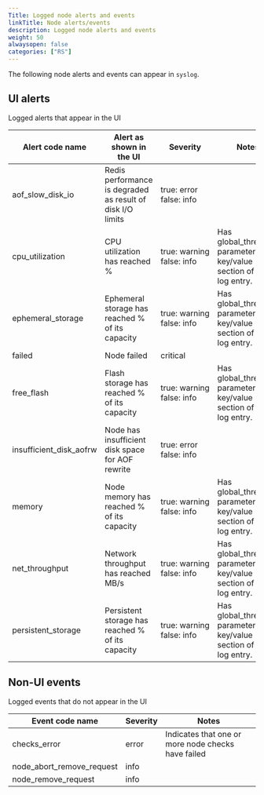 ```yaml
---
Title: Logged node alerts and events
linkTitle: Node alerts/events
description: Logged node alerts and events
weight: 50
alwaysopen: false
categories: ["RS"]
---
```


The following node alerts and events can appear in `syslog`.

## UI alerts

Logged alerts that appear in the UI

| Alert code name | Alert as shown in the UI | Severity | Notes |
|-----------------|--------------------------|----------|-------|
aof_slow_disk_io | Redis performance is degraded as result of disk I/O limits | true:&nbsp;error<br />false: info | 
cpu_utilization | CPU utilization has reached <threshold>% | true:&nbsp;warning<br />false: info | Has global_threshold parameter in the key/value section of the log entry.
ephemeral_storage | Ephemeral storage has reached <threshold>% of its capacity | true:&nbsp;warning<br />false: info | Has global_threshold parameter in the key/value section of the log entry. |
failed | Node failed | critical |  
free_flash | Flash storage has reached <threshold>% of its capacity | true:&nbsp;warning<br />false: info | Has global_threshold parameter in the key/value section of the log entry.
insufficient_disk_aofrw | Node has insufficient disk space for AOF rewrite | true:&nbsp;error<br />false: info |  
memory | Node memory has reached <threshold>% of its capacity | true:&nbsp;warning<br />false: info | Has global_threshold parameter in the key/value section of the log entry. |
net_throughput | Network throughput has reached <threshold>MB/s | true:&nbsp;warning<br />false: info | Has global_threshold parameter in the key/value section of the log entry. |
persistent_storage | Persistent storage has reached <threshold>% of its capacity | true:&nbsp;warning<br />false: info | Has global_threshold parameter in the key/value section of the log entry. |

## Non-UI events

Logged events that do not appear in the UI

| Event code name | Severity | Notes |
|-----------------|----------|-------|
| checks_error | error | Indicates that one or more node checks have failed |
| node_abort_remove_request | info |  |
| node_remove_request | info |  |